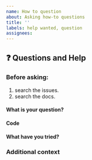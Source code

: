 ```yaml
---
name: How to question
about: Asking how-to questions
title: ''
labels: help wanted, question
assignees:
---
```


## ❓ Questions and Help

### Before asking:
1. search the issues.
2. search the docs.


#### What is your question?


#### Code
<!-- Please paste a code snippet if your question requires it! -->


#### What have you tried?


### Additional context
<!-- Add any other context about the problem here. -->
